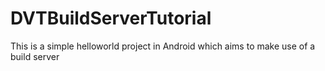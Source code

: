 # DVTBuildServerTutorial
This is a simple helloworld project in Android which aims to make use of a build server
